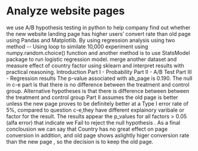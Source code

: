 # Analyze website pages 
 we use A/B hypothesis testing in python to help company find out whether the new website landing page has higher users’ convert rate than old page using Pandas and Matplotlib.
 By using regression analysis using two method -- Using loop to similate 10,000 experiment using numpy.random.choice() function and another method is to use StatsModel package to run logistic regression model.
 merge another dataset and measure effect of country factor using sklearn and interpret results with practical reasoning.
Introduction
Part I - Probability
Part II - A/B Test
Part III - Regression
results
The p-value associated with ab_page is 0.190. The null in c-e part is that there is no difference between the treatment and control group. Alternative hypotheses is that there is difference between between the treatment and control group
Part II assumes the old page is better unless the new page proves to be definitely better at a Type I error rate of 5%, compared to question c-e,they have different explainory varibale or factor for the result.
The results appear the p_values for all factors > 0.05 (alfa error) that indicate we Fail to reject the null hypothesis .
As a final conclousion we can say that Country has no great effect on page conversion in addition, and old page shows aslightly higer conversion rate than the new page , so the decision is to keep the old page.

